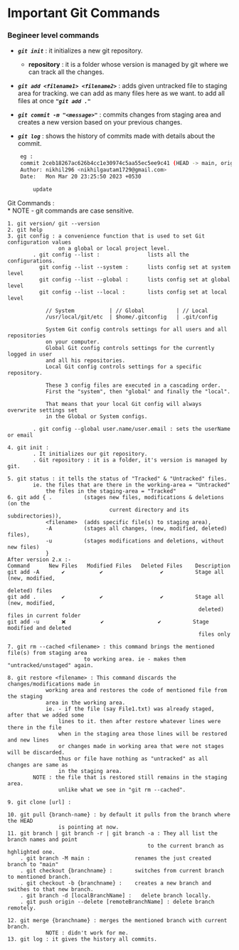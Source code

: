 # Important Git Commands

### Begineer level commands

- ***`git init`*** : it initializes a new git repository.
    - **repository** : it is a folder whose version is managed by git
                        where we can track all the changes.

- ***`git add <filename1> <filename2>`*** : adds given untracked file to staging area for tracking.
                                we can add as many files here as we want.
                                to add all files at once ***`"git add ."`***

- ***`git commit -m "<message>"`*** : commits changes from staging area and creates a new version
                                     based on your previous changes.

- ***`git log`*** : shows the history of commits made with details about the commit.

```sh
    eg : 
    commit 2ceb18267ac626b4cc1e30974c5aa55ec5ee9c41 (HEAD -> main, origin/main)
    Author: nikhil296 <nikhilgautam1729@gmail.com>
    Date:   Mon Mar 20 23:25:50 2023 +0530

        update
```


    






Git Commands :  
    * NOTE - git commands are case sensitive.

    1. git version/ git --version
    2. git help
    3. git config : a convenience function that is used to set Git configuration values 
                    on a global or local project level.
            . git config --list :               lists all the configurations.
              git config --list --system :      lists config set at system level
              git config --list --global :      lists config set at global level
              git config --list --local :       lists config set at local level

                // System           | // Global          | // Local
                /usr/local/git/etc  | $home/.gitconfig   | .git/config

                System Git config controls settings for all users and all repositories 
                on your computer.
                Global Git config controls settings for the currently logged in user 
                and all his repositories.
                Local Git config controls settings for a specific repository.

                These 3 config files are executed in a cascading order. 
                First the "system", then "global" and finally the "local".

                That means that your local Git config will always overwrite settings set 
                in the Global or System configs.

            . git config --global user.name/user.email : sets the userName or email
    
    4. git init : 
            . It initializes our git repository.
            . Git repository : it is a folder, it's version is managed by git.

    5. git status : it tells the status of "Tracked" & "Untracked" files.
            ie. the files that are there in the working-area = "Untracked"
                the files in the staging-area = "Tracked"
    6. git add { .          (stages new files, modifications & deletions (on the 
                                    current directory and its subdirectories)), 
                <filename>  (adds specific file(s) to staging area), 
                -A          (stages all changes, (new, modified, deleted) files), 
                -u          (stages modifications and deletions, without new files)
                }
    After version 2.x :-
    Command	     New Files	 Modified Files	  Deleted Files	   Description
    git add -A	     ✔️	          ✔️	              ✔️	      Stage all (new, modified, 
                                                                    deleted) files
    git add .	     ✔️	          ✔️	              ✔️	      Stage all (new, modified, 
                                                                deleted) files in current folder
    git add -u	     ❌	         ✔️	                ✔️	        Stage modified and deleted 
                                                                files only

    7. git rm --cached <filename> : this command brings the mentioned file(s) from staging area 
                            to working area. ie - makes them "untracked/unstaged" again.
    
    8. git restore <filename> : This command discards the changes/modifications made in 
                working area and restores the code of mentioned file from the staging
                area in the working area. 
                ie. - if the file (say File1.txt) was already staged, after that we added some 
                    lines to it. then after restore whatever lines were there in the file 
                    when in the staging area those lines will be restored and new lines 
                    or changes made in working area that were not stages will be discarded. 
                    thus or file have nothing as "untracked" as all changes are same as 
                    in the staging area.
            NOTE : the file that is restored still remains in the staging area.
                    unlike what we see in "git rm --cached".
    
    9. git clone [url] :

    10. git pull {branch-name} : by default it pulls from the branch where the HEAD 
                    is pointing at now.
    11. git branch | git branch -r | git branch -a : They all list the branch names and point 
                                                to the current branch as hghlighted one.
        . git branch -M main :              renames the just created branch to "main"
        . git checkout {branchname} :       switches from current branch to mentioned branch.
        . git checkout -b {branchname} :    creates a new branch and swithes to that new branch.
        . git branch -d [localBranchName] :   delete branch locally.
        . git push origin --delete [remoteBranchName] : delete branch remotely.

    12. git merge {branchname} : merges the mentioned branch with current branch.
                NOTE : didn't work for me.
    13. git log : it gives the history all commits.

